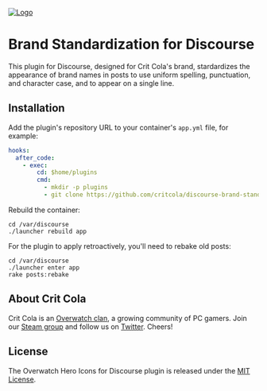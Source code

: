 <a href="https://critcola.com/?utm_source=github.com&utm_medium=readme&utm_term=logo&utm_content=brand-standardization&utm_campaign=development">![Logo](https://critcola.com/assets/images/crit-cola-banner.svg)</a>

# Brand Standardization for Discourse

This plugin for Discourse, designed for Crit Cola's brand, stardardizes the appearance of brand names in posts to use uniform spelling, punctuation, and character case, and to appear on a single line.

## Installation

Add the plugin's repository URL to your container's `app.yml` file, for example:

```yml
hooks:
  after_code:
    - exec:
        cd: $home/plugins
        cmd:
          - mkdir -p plugins
          - git clone https://github.com/critcola/discourse-brand-standardization.git
```

Rebuild the container:

```
cd /var/discourse
./launcher rebuild app
```

For the plugin to apply retroactively, you'll need to rebake old posts:

```
cd /var/discourse
./launcher enter app
rake posts:rebake
```

## About Crit Cola

Crit Cola is an [Overwatch clan](https://critcola.com/?utm_source=github.com&utm_medium=readme&utm_term=overwatch-clan&utm_content=brand-standardization&utm_campaign=development), a growing community of PC gamers. Join our [Steam group](http://steamcommunity.com/groups/critcola) and follow us on [Twitter](https://twitter.com/critcolaguild). Cheers!

## License

The Overwatch Hero Icons for Discourse plugin is released under the [MIT License](LICENSE).
